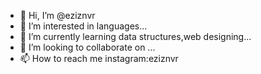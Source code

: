 - 👋 Hi, I’m @eziznvr
- 👀 I’m interested in languages...
- 🌱 I’m currently learning data structures,web designing...
- 💞️ I’m looking to collaborate on ...
- 📫 How to reach me instagram:eziznvr

<!---
eziznvr/eziznvr is a ✨ special ✨ repository because its `README.md` (this file) appears on your GitHub profile.
You can click the Preview link to take a look at your changes.
--->
